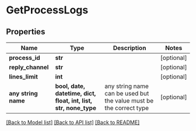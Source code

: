 # GetProcessLogs


## Properties
Name | Type | Description | Notes
------------ | ------------- | ------------- | -------------
**process_id** | **str** |  | [optional] 
**reply_channel** | **str** |  | [optional] 
**lines_limit** | **int** |  | [optional] 
**any string name** | **bool, date, datetime, dict, float, int, list, str, none_type** | any string name can be used but the value must be the correct type | [optional]

[[Back to Model list]](../README.md#documentation-for-models) [[Back to API list]](../README.md#documentation-for-api-endpoints) [[Back to README]](../README.md)


